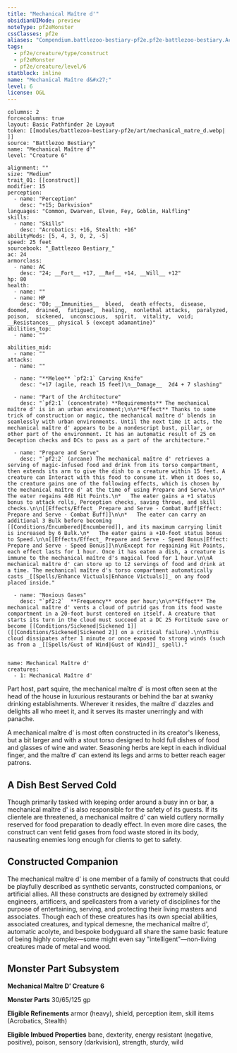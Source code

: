 ```yaml
---
title: "Mechanical Maître d'"
obsidianUIMode: preview
noteType: pf2eMonster
cssClasses: pf2e
aliases: "Compendium.battlezoo-bestiary-pf2e.pf2e-battlezoo-bestiary.Actor.GuvK4x8aS28lTlGP" 
tags:
  - pf2e/creature/type/construct
  - pf2eMonster
  - pf2e/creature/level/6
statblock: inline
name: "Mechanical Maître d&#x27;"
level: 6
license: OGL
---
```


```statblock
columns: 2
forcecolumns: true
layout: Basic Pathfinder 2e Layout
token: [[modules/battlezoo-bestiary-pf2e/art/mechanical_matre_d.webp| ]]
source: "Battlezoo Bestiary"
name: "Mechanical Maître d'"
level: "Creature 6"

alignment: ""
size: "Medium"
trait_01: [[construct]]
modifier: 15
perception:
  - name: "Perception"
    desc: "+15; Darkvision"
languages: "Common, Dwarven, Elven, Fey, Goblin, Halfling"
skills:
  - name: "Skills"
    desc: "Acrobatics: +16, Stealth: +16"
abilityMods: [5, 4, 3, 0, 2, -5]
speed: 25 feet
sourcebook: "_Battlezoo Bestiary_"
ac: 24
armorclass:
  - name: AC
    desc: "24; __Fort__ +17, __Ref__ +14, __Will__ +12"
hp: 80
health:
  - name: ""
  - name: HP
    desc: "80; __Immunities__  bleed,  death effects,  disease,  doomed,  drained,  fatigued,  healing,  nonlethal attacks,  paralyzed,  poison,  sickened,  unconscious,  spirit,  vitality,  void; __Resistances__ physical 5 (except adamantine)"
abilities_top:
  - name: ""

abilities_mid:
  - name: ""
attacks:
  - name: ""

  - name: "**Melee** `pf2:1` Carving Knife"
    desc: "+17 (agile, reach 15 feet)\n__Damage__  2d4 + 7 slashing"

  - name: "Part of the Architecture"
    desc: "`pf2:1` (concentrate) **Requirements** The mechanical maître d' is in an urban environment;\n\n**Effect** Thanks to some trick of construction or magic, the mechanical maître d' blends in seamlessly with urban environments. Until the next time it acts, the mechanical maître d' appears to be a nondescript bust, pillar, or other part of the environment. It has an automatic result of 25 on Deception checks and DCs to pass as a part of the architecture."

  - name: "Prepare and Serve"
    desc: "`pf2:2` (arcane) The mechanical maître d' retrieves a serving of magic-infused food and drink from its torso compartment, then extends its arm to give the dish to a creature within 15 feet. A creature can Interact with this food to consume it. When it does so, the creature gains one of the following effects, which is chosen by the mechanical maître d' at the time of using Prepare and Serve.\n\n*   The eater regains 4d8 Hit Points.\n*   The eater gains a +1 status bonus to attack rolls, Perception checks, saving throws, and skill checks.\n\n[[Effects/Effect_ Prepare and Serve - Combat Buff|Effect: Prepare and Serve - Combat Buff]]\n\n*   The eater can carry an additional 3 Bulk before becoming [[Conditions/Encumbered|Encumbered]], and its maximum carrying limit is increased by 6 Bulk.\n*   The eater gains a +10-foot status bonus to Speed.\n\n[[Effects/Effect_ Prepare and Serve - Speed Bonus|Effect: Prepare and Serve - Speed Bonus]]\n\nExcept for regaining Hit Points, each effect lasts for 1 hour. Once it has eaten a dish, a creature is immune to the mechanical maître d's magical food for 1 hour.\n\nA mechanical maître d' can store up to 12 servings of food and drink at a time. The mechanical maître d's torso compartment automatically casts _[[Spells/Enhance Victuals|Enhance Victuals]]_ on any food placed inside."

  - name: "Noxious Gases"
    desc: "`pf2:2`  **Frequency** once per hour;\n\n**Effect** The mechanical maître d' vents a cloud of putrid gas from its food waste compartment in a 20-foot burst centered on itself. A creature that starts its turn in the cloud must succeed at a DC 25 Fortitude save or become [[Conditions/Sickened|Sickened 1]] ([[Conditions/Sickened|Sickened 2]] on a critical failure).\n\nThis cloud dissipates after 1 minute or once exposed to strong winds (such as from a _[[Spells/Gust of Wind|Gust of Wind]]_ spell)."
 
```

```encounter-table
name: Mechanical Maître d'
creatures:
  - 1: Mechanical Maître d'
```



Part host, part squire, the mechanical maître d' is most often seen at the head of the house in luxurious restaurants or behind the bar at swanky drinking establishments. Wherever it resides, the maître d' dazzles and delights all who meet it, and it serves its master unerringly and with panache.

A mechanical maître d' is most often constructed in its creator's likeness, but a bit larger and with a stout torso designed to hold full dishes of food and glasses of wine and water. Seasoning herbs are kept in each individual finger, and the maître d' can extend its legs and arms to better reach eager patrons.

## A Dish Best Served Cold

Though primarily tasked with keeping order around a busy inn or bar, a mechanical maître d' is also responsible for the safety of its guests. If its clientele are threatened, a mechanical maître d' can wield cutlery normally reserved for food preparation to deadly effect. In even more dire cases, the construct can vent fetid gases from food waste stored in its body, nauseating enemies long enough for clients to get to safety.

## Constructed Companion

The mechanical maître d' is one member of a family of constructs that could be playfully described as synthetic servants, constructed companions, or artificial allies. All these constructs are designed by extremely skilled engineers, artificers, and spellcasters from a variety of disciplines for the purpose of entertaining, serving, and protecting their living masters and associates. Though each of these creatures has its own special abilities, associated creatures, and typical demesne, the mechanical maître d', automatic acolyte, and bespoke bodyguard all share the same basic feature of being highly complex—some might even say "intelligent"—non-living creatures made of metal and wood.

## Monster Part Subsystem

**Mechanical Maître D’ Creature 6**

**Monster Parts** 30/65/125 gp

**Eligible Refinements** armor (heavy), shield, perception item, skill items (Acrobatics, Stealth)

**Eligible Imbued Properties** bane, dexterity, energy resistant (negative, positive), poison, sensory (darkvision), strength, sturdy, wild
